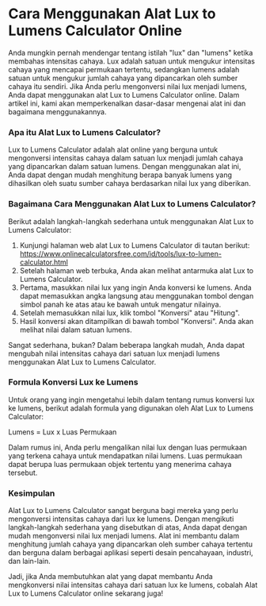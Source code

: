 Cara Menggunakan Alat Lux to Lumens Calculator Online
=====================================================

Anda mungkin pernah mendengar tentang istilah "lux" dan "lumens" ketika membahas intensitas cahaya. Lux adalah satuan untuk mengukur intensitas cahaya yang mencapai permukaan tertentu, sedangkan lumens adalah satuan untuk mengukur jumlah cahaya yang dipancarkan oleh sumber cahaya itu sendiri. Jika Anda perlu mengonversi nilai lux menjadi lumens, Anda dapat menggunakan alat Lux to Lumens Calculator online. Dalam artikel ini, kami akan memperkenalkan dasar-dasar mengenai alat ini dan bagaimana menggunakannya.

### Apa itu Alat Lux to Lumens Calculator?

Lux to Lumens Calculator adalah alat online yang berguna untuk mengonversi intensitas cahaya dalam satuan lux menjadi jumlah cahaya yang dipancarkan dalam satuan lumens. Dengan menggunakan alat ini, Anda dapat dengan mudah menghitung berapa banyak lumens yang dihasilkan oleh suatu sumber cahaya berdasarkan nilai lux yang diberikan.

### Bagaimana Cara Menggunakan Alat Lux to Lumens Calculator?

Berikut adalah langkah-langkah sederhana untuk menggunakan Alat Lux to Lumens Calculator:

1. Kunjungi halaman web alat Lux to Lumens Calculator di tautan berikut: <https://www.onlinecalculatorsfree.com/id/tools/lux-to-lumen-calculator.html>
2. Setelah halaman web terbuka, Anda akan melihat antarmuka alat Lux to Lumens Calculator.
3. Pertama, masukkan nilai lux yang ingin Anda konversi ke lumens. Anda dapat memasukkan angka langsung atau menggunakan tombol dengan simbol panah ke atas atau ke bawah untuk mengatur nilainya.
4. Setelah memasukkan nilai lux, klik tombol "Konversi" atau "Hitung".
5. Hasil konversi akan ditampilkan di bawah tombol "Konversi". Anda akan melihat nilai dalam satuan lumens.

Sangat sederhana, bukan? Dalam beberapa langkah mudah, Anda dapat mengubah nilai intensitas cahaya dari satuan lux menjadi lumens menggunakan Alat Lux to Lumens Calculator.

### Formula Konversi Lux ke Lumens

Untuk orang yang ingin mengetahui lebih dalam tentang rumus konversi lux ke lumens, berikut adalah formula yang digunakan oleh Alat Lux to Lumens Calculator:

Lumens = Lux x Luas Permukaan

Dalam rumus ini, Anda perlu mengalikan nilai lux dengan luas permukaan yang terkena cahaya untuk mendapatkan nilai lumens. Luas permukaan dapat berupa luas permukaan objek tertentu yang menerima cahaya tersebut.

### Kesimpulan

Alat Lux to Lumens Calculator sangat berguna bagi mereka yang perlu mengonversi intensitas cahaya dari lux ke lumens. Dengan mengikuti langkah-langkah sederhana yang disebutkan di atas, Anda dapat dengan mudah mengonversi nilai lux menjadi lumens. Alat ini membantu dalam menghitung jumlah cahaya yang dipancarkan oleh sumber cahaya tertentu dan berguna dalam berbagai aplikasi seperti desain pencahayaan, industri, dan lain-lain.

Jadi, jika Anda membutuhkan alat yang dapat membantu Anda mengkonversi nilai intensitas cahaya dari satuan lux ke lumens, cobalah Alat Lux to Lumens Calculator online sekarang juga!